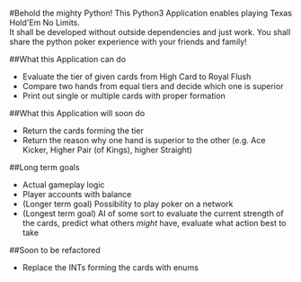 #Behold the mighty Python!
This Python3 Application enables playing Texas Hold'Em No Limits.  
It shall be developed without outside dependencies and just work.
You shall share the python poker experience with your friends and family!

##What this Application can do
* Evaluate the tier of given cards from High Card to Royal Flush
* Compare two hands from equal tiers and decide which one is superior
* Print out single or multiple cards with proper formation

##What this Application will soon do
* Return the cards forming the tier
* Return the reason why one hand is superior to the other (e.g. Ace Kicker, Higher Pair (of Kings), higher Straight)

##Long term goals
* Actual gameplay logic
* Player accounts with balance
* (Longer term goal) Possibility to play poker on a network
* (Longest term goal) AI of some sort to evaluate the current strength of the cards, predict what others *might* have, evaluate what action best to take

##Soon to be refactored
* Replace the INTs forming the cards with enums